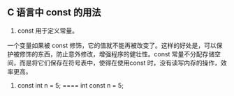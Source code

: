 ## C 语言中 const 的用法

1. const 用于定义常量。

一个变量如果被 const 修饰，它的值就不能再被改变了。这样的好处是，可以保护被修饰的东西，防止意外修改，增强程序的健壮性。const 常量不分配存储空间，而是将它们保存在符号表中，使得在使用const 时，没有读写内存的操作，效率更高。

1. const int n = 5; ==== int const n = 5;

